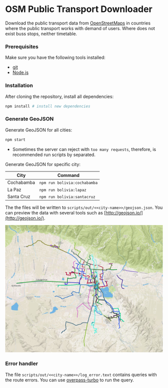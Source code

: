 # OSM Public Transport Downloader
Download the public transport data from [OpenStreetMaps](https://www.openstreetmap.org/#layers=T) in countries where the public transport works with demand of users. Where does not exist buss stops, neither timetable.
### Prerequisites
Make sure you have the following tools installed:
* [git](https://git-scm.com/)
* [Node.js](https://nodejs.org/)
### Installation
After cloning the repository, install all dependencies:
```sh
npm install # install new dependencies
```
### Generate GeoJSON
Generate GeoJSON for all cities:
```sh
npm start
```
- Sometimes the server can reject with `too many requests`, therefore, is recommended run scripts by separated.

Generate GeoJSON for specific city:

| City | Command |
| ------ | ------ |
| Cochabamba | `npm run bolivia:cochabamba` |
| La Paz | `npm run bolivia:lapaz` |
| Santa Cruz | `npm run bolivia:santacruz` |

The the files will be written to `scripts/out/<<city-name>>/geojson.json`. You can preview the data with several tools such as [http://geojson.io/](http://geojson.io/).

![example](/img/routes_geojson_cochabamba.JPG)

### Error handler
The file `scripts/out/<<city-name>>/log_error.text` contains queries with the route errors. You can use [overpass-turbo](http://overpass-turbo.eu/) to run the query.